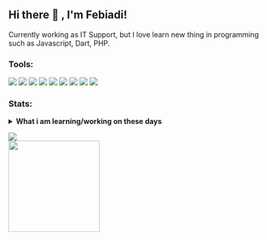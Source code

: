 ## Hi there 👋 , I'm Febiadi!
Currently working as IT Support, but I love learn new thing in programming such as Javascript, Dart, PHP.  

### Tools:
<p>
    <img src="https://img.shields.io/badge/Windows-blue?&logo=windows" />
    <img src="https://img.shields.io/badge/-Javascript-yellow?&logo=javascript" />
    <img src="https://img.shields.io/badge/Framework-Vue.js-success?&logo=vue.js" />
    <img src="https://img.shields.io/badge/Language-Dart-informational?&logo=dart" />
    <img src="https://img.shields.io/badge/Framework-Flutter-blue?&logo=flutter" />
    <img src="https://img.shields.io/badge/Language-PHP-9cf?&logo=php" />
    <img src="https://img.shields.io/badge/Framework-CodeIgniter-red?&logo=codeigniter" />
    <img src="https://img.shields.io/badge/Framework-Laravel-red?&logo=laravel" />
    <img src="https://img.shields.io/badge/Text%20Editor-Visual%20Studio%20Code-blue?&logo=visual%20studio%20code&logoColor=blue" />
<!--     <img src="https://gpvc.arturio.dev/fbiakbr" /> -->
</p>

### Stats:
<details>
 <summary><strong>What i am learning/working on these days</strong></summary>
    - 🔭 I’m currently working as IT Support </br>
    - 🌱 I’m currently learning Javascript, Dart and PHP </br>
    - 👯 I’m looking to collaborate on Web Development and Mobile Apps. </br>
    - 🤔 I’m looking for help with master of programming. hehe </br>
    - 💬 Ask me about anything.</br>
    - 📫 How to reach me: <a href="mailto:fbiakbr@gmail.com">Email me!</a>  </br>
</details>
<p>
    <img src="https://github-readme-stats.vercel.app/api?username=fbiakbr&show_icons=true&theme=buefy" /> </br>
    <img src="https://github-readme-stats.vercel.app/api/top-langs/?username=fbiakbr&layout=compact&langs_count=8" height=180 />
    
</p>
